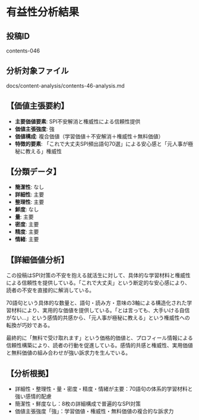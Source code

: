 # 有益性分析結果

## 投稿ID
contents-046

## 分析対象ファイル
docs/content-analysis/contents-46-analysis.md

## 【価値主張要約】
- **主要価値要素**: SPI不安解消と権威性による信頼性提供
- **価値主張強度**: 強
- **価値構成**: 複合価値（学習価値＋不安解消＋権威性＋無料価値）
- **特徴的要素**: 「これで大丈夫SPI頻出語句70選」による安心感と「元人事が極秘に教える」権威性

## 【分類データ】
- **簡潔性**: なし
- **詳細性**: 主要
- **整理性**: 主要
- **鮮度**: なし
- **量**: 主要
- **密度**: 主要
- **精度**: 主要
- **情緒**: 主要

## 【詳細価値分析】
この投稿はSPI対策の不安を抱える就活生に対して、具体的な学習材料と権威性による信頼性を提供している。「これで大丈夫」という断定的な安心感により、読者の不安を直接的に解消している。

70語句という具体的な数量と、語句・読み方・意味の3軸による構造化された学習材料により、実用的な価値を提供している。「とは言っても、大手いける自信がない...」という感情的共感から、「元人事が極秘に教える」という権威性への転換が巧妙である。

最終的に「無料で受け取れます」という価格的価値と、プロフィール情報による信頼性構築により、読者の行動を促進している。感情的共感と権威性、実用価値と無料価値の組み合わせが強い訴求力を生んでいる。

## 【分析根拠】
- 詳細性・整理性・量・密度・精度・情緒が主要：70語句の体系的学習材料と強い感情的配慮
- 簡潔性・鮮度なし：8枚の詳細構成で普遍的なSPI対策
- 価値主張強度「強」：学習価値・権威性・無料価値の複合的な訴求力